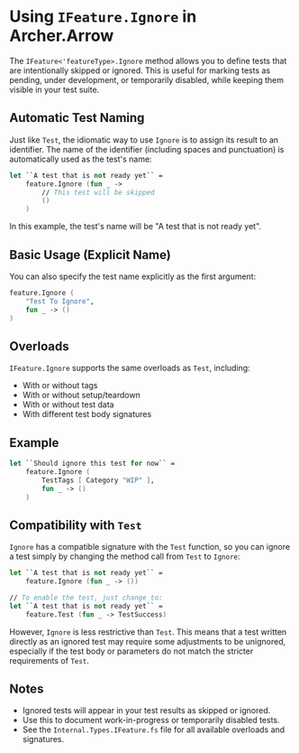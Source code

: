 # Using `IFeature.Ignore` in Archer.Arrow

The `IFeature<'featureType>.Ignore` method allows you to define tests that are intentionally skipped or ignored. This is useful for marking tests as pending, under development, or temporarily disabled, while keeping them visible in your test suite.

## Automatic Test Naming

Just like `Test`, the idiomatic way to use `Ignore` is to assign its result to an identifier. The name of the identifier (including spaces and punctuation) is automatically used as the test's name:

```fsharp
let ``A test that is not ready yet`` =
    feature.Ignore (fun _ ->
        // This test will be skipped
        ()
    )
```

In this example, the test's name will be "A test that is not ready yet".

## Basic Usage (Explicit Name)

You can also specify the test name explicitly as the first argument:

```fsharp
feature.Ignore (
    "Test To Ignore",
    fun _ -> ()
)
```

## Overloads

`IFeature.Ignore` supports the same overloads as `Test`, including:
- With or without tags
- With or without setup/teardown
- With or without test data
- With different test body signatures

## Example
```fsharp
let ``Should ignore this test for now`` =
    feature.Ignore (
        TestTags [ Category "WIP" ],
        fun _ -> ()
    )
```

## Compatibility with `Test`

`Ignore` has a compatible signature with the `Test` function, so you can ignore a test simply by changing the method call from `Test` to `Ignore`:

```fsharp
let ``A test that is not ready yet`` =
    feature.Ignore (fun _ -> ())

// To enable the test, just change to:
let ``A test that is not ready yet`` =
    feature.Test (fun _ -> TestSuccess)
```

However, `Ignore` is less restrictive than `Test`. This means that a test written directly as an ignored test may require some adjustments to be unignored, especially if the test body or parameters do not match the stricter requirements of `Test`.

## Notes
- Ignored tests will appear in your test results as skipped or ignored.
- Use this to document work-in-progress or temporarily disabled tests.
- See the `Internal.Types.IFeature.fs` file for all available overloads and signatures.
